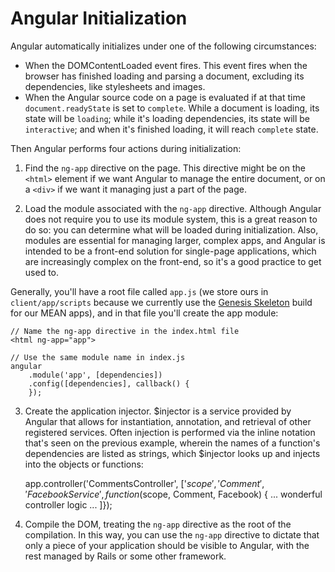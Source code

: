 # Angular Initialization

Angular automatically initializes under one of the following circumstances:

* When the DOMContentLoaded event fires. This event fires when the browser has finished loading and parsing a document, excluding its dependencies, like stylesheets and images.
* When the Angular source code on a page is evaluated if at that time `document.readyState` is set to `complete`. While a document is loading, its state will be `loading`; while it's loading dependencies, its state will be `interactive`; and when it's finished loading, it will reach `complete` state.

Then Angular performs four actions during initialization:

1) Find the `ng-app` directive on the page. This directive might be on the `<html>` element if we want Angular to manage the entire document, or on a `<div>` if we want it managing just a part of the page.

2) Load the module associated with the `ng-app` directive. Although Angular does not require you to use its module system, this is a great reason to do so: you can determine what will be loaded during initialization. Also, modules are essential for managing larger, complex apps, and Angular is intended to be a front-end solution for single-page applications, which are increasingly complex on the front-end, so it's a good practice to get used to.

Generally, you'll have a root file called `app.js` (we store ours in `client/app/scripts` because we currently use the [Genesis Skeleton](http://genesis-skeleton.com) build for our MEAN apps), and in that file you'll create the app module:

	// Name the ng-app directive in the index.html file
	<html ng-app="app">
	
	// Use the same module name in index.js
	angular
		.module('app', [dependencies])
		.config([dependencies], callback() {
		});
		
3) Create the application injector. $injector is a service provided by Angular that allows for instantiation, annotation, and retrieval of other registered services. Often injection is performed via the inline notation that's seen on the previous example, wherein the names of a function's dependencies are listed as strings, which $injector looks up and injects into the objects or functions:

	app.controller('CommentsController', ['$scope', 'Comment', 'FacebookService', function($scope, Comment, Facebook) {
		... wonderful controller logic ...
	]});
	
4) Compile the DOM, treating the `ng-app` directive as the root of the compilation. In this way, you can use the `ng-app` directive to dictate that only a piece of your application should be visible to Angular, with the rest managed by Rails or some other framework.

